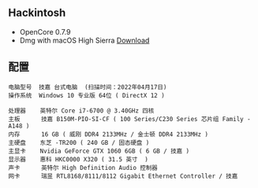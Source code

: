 ## Hackintosh
- OpenCore 0.7.9
- Dmg with macOS High Sierra [Download](https://drive.google.com/file/d/1PG7IoVyfIbquvDklTMmRfKteO6rUVRjP/view?usp=sharing)

## 配置
```
电脑型号  技嘉 台式电脑  (扫描时间：2022年04月17日)
操作系统  Windows 10 专业版 64位 ( DirectX 12 )
  
处理器    英特尔 Core i7-6700 @ 3.40GHz 四核
主板      技嘉 B150M-PIO-SI-CF ( 100 Series/C230 Series 芯片组 Family - A148 )
内存      16 GB ( 威刚 DDR4 2133MHz / 金士顿 DDR4 2133MHz )
主硬盘    东芝 -TR200 ( 240 GB / 固态硬盘 )
主显卡    Nvidia GeForce GTX 1060 6GB ( 6 GB / 技嘉 )
显示器    惠科 HKC0000 X320 ( 31.5 英寸  )
声卡      英特尔 High Definition Audio 控制器
网卡      瑞昱 RTL8168/8111/8112 Gigabit Ethernet Controller / 技嘉
```
